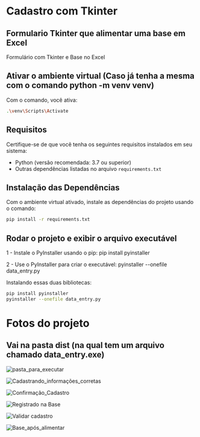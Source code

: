 # Cadastro com Tkinter

## Formulario Tkinter que alimentar uma base em Excel
Formulário com Tkinter e Base no Excel

## Ativar o ambiente virtual (Caso já tenha a mesma com o comando python -m venv venv)

Com o comando, você ativa:
```bash
.\venv\Scripts\Activate
```

## Requisitos

Certifique-se de que você tenha os seguintes requisitos instalados em seu sistema:

- Python (versão recomendada: 3.7 ou superior)
- Outras dependências listadas no arquivo `requirements.txt`

## Instalação das Dependências

Com o ambiente virtual ativado, instale as dependências do projeto usando o comando:
```bash
pip install -r requirements.txt
```

## Rodar o projeto e exibir o arquivo executável

1 - Instale o PyInstaller usando o pip:
pip install pyinstaller

2 - Use o PyInstaller para criar o executável:
pyinstaller --onefile data_entry.py


Instalando essas duas bibliotecas:
```bash
pip install pyinstaller
pyinstaller --onefile data_entry.py
```

# Fotos do projeto

## Vai na pasta dist (na qual tem um arquivo chamado data_entry.exe)
![pasta_para_executar](https://github.com/user-attachments/assets/c7e16c74-e8cf-4213-8701-e6bb3bdccce0)

![Cadastrando_informações_corretas](https://github.com/user-attachments/assets/dac866dd-036d-4889-b841-a6eeb90111ea)

![Confirmação_Cadastro](https://github.com/user-attachments/assets/a66e8dbd-0d3f-4994-9d5c-809ee39fe28d)

![Registrado na Base](https://github.com/user-attachments/assets/91a0dfcf-54fe-4432-9649-679d3c853713)

![Validar cadastro](https://github.com/user-attachments/assets/d4d20bc0-79db-4628-bd8a-aacf3c53d382)

![Base_após_alimentar](https://github.com/user-attachments/assets/71e19055-f985-477c-96bf-5242f1fa8e77)
